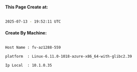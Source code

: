 
   
#### This Page Create at:

```bash

2025-07-13 - 19:52:11 UTC

```

#### Create By Machine:

```bash

Host Name : fv-az1288-559

platform  : Linux-6.11.0-1018-azure-x86_64-with-glibc2.39

Ip Local  : 10.1.0.35

```

